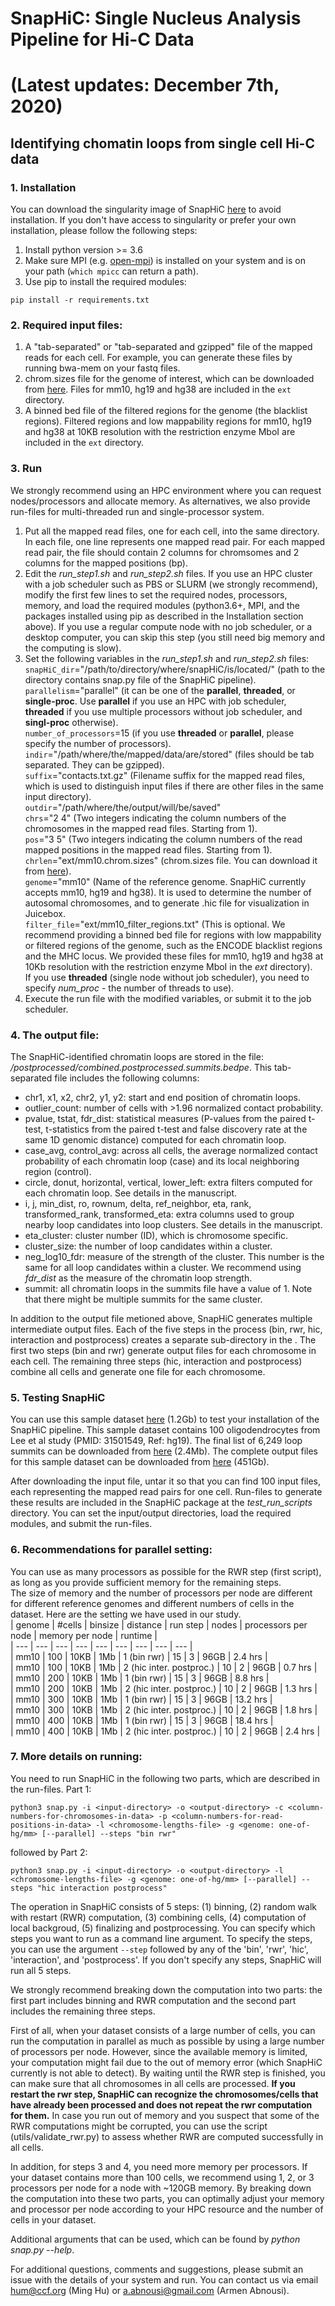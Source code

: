 # SnapHiC: Single Nucleus Analysis Pipeline for Hi-C Data 
# (Latest updates: December 7th, 2020)
## Identifying chomatin loops from single cell Hi-C data
### 1. Installation
You can download the singularity image of SnapHiC [here](http://renlab.sdsc.edu/abnousa/snapHiC/singularity_releases) to avoid installation. If you don't have access to singularity or prefer your own installation, please follow the following steps:    
1. Install python version >= 3.6 
2. Make sure MPI (e.g. [open-mpi](https://www.open-mpi.org/)) is installed on your system and is on your path (`which mpicc` can return a path). 
3. Use pip to install the required modules: 
```
pip install -r requirements.txt
```

### 2. Required input files:
1. A "tab-separated" or "tab-separated and gzipped" file of the mapped reads for each cell. For example, you can generate these files by running bwa-mem on your fastq files.
2. chrom.sizes file for the genome of interest, which can be downloaded from [here](https://hgdownload.soe.ucsc.edu/downloads.html). Files for mm10, hg19 and hg38 are included in the `ext` directory. 
3. A binned bed file of the filtered regions for the genome (the blacklist regions). Filtered regions and low mappability regions for mm10, hg19 and hg38 at 10KB resolution with the restriction enzyme MboI are included in the `ext` directory. 

### 3. Run
We strongly recommend using an HPC environment where you can request nodes/processors and allocate memory. As alternatives, we also provide run-files for multi-threaded run and single-processor system.
1. Put all the mapped read files, one for each cell, into the same directory. In each file, one line represents one mapped read pair. For each mapped read pair, the file should contain 2 columns for chromsomes and 2 columns for the mapped positions (bp).  
2. Edit the *run_step1.sh* and *run_step2.sh* files. If you use an HPC cluster with a job scheduler such as PBS or SLURM (we strongly recommend), modify the first few lines to set the required nodes, processors, memory, and load the required modules (python3.6+, MPI, and the packages installed using pip as described in the Installation section above). If you use a regular compute node with no job scheduler, or a desktop computer, you can skip this step (you still need big memory and the computing is slow).    
3. Set the following variables in the *run_step1.sh* and *run_step2.sh* files:  
&Tab;`snapHiC_dir`="/path/to/directory/where/snapHiC/is/located/" (path to the directory contains snap.py file of the SnapHiC pipeline).  
&Tab;`parallelism`="parallel" (it can be one of the **parallel**, **threaded**, or **single-proc**. Use **parallel** if you use an HPC with job scheduler, **threaded** if you use multiple processors without job scheduler, and **singl-proc** otherwise).    
&Tab;`number_of_processors`=15 (if you use **threaded** or **parallel**, please specify the number of processors).  
&Tab;`indir`="/path/where/the/mapped/data/are/stored" (files should be tab separated. They can be gzipped).  
&Tab;`suffix`="contacts.txt.gz" (Filename suffix for the mapped read files, which is used to distinguish input files if there are other files in the same input directory).  
&Tab;`outdir`="/path/where/the/output/will/be/saved"  
&Tab;`chrs`="2 4" (Two integers indicating the column numbers of the chromosomes in the mapped read files. Starting from 1).  
&Tab;`pos`="3 5" (Two integers indicating the column numbers of the read mapped positions in the mapped read files. Starting from 1).  
&Tab;`chrlen`="ext/mm10.chrom.sizes" (chrom.sizes file. You can download it from [here](https://hgdownload.soe.ucsc.edu/downloads.html)).  
&Tab;`genome`="mm10" (Name of the reference genome. SnapHiC currently accepts mm10, hg19 and hg38). It is used to determine the number of autosomal chromosomes, and to generate .hic file for visualization in Juicebox.   
&Tab;`filter_file`="ext/mm10_filter_regions.txt" (This is optional. We recommend providing a binned bed file for regions with low mappability or filtered regions of the genome, such as the ENCODE blacklist regions and the MHC locus. We provided these files for mm10, hg19 and hg38 at 10Kb resolution with the restriction enzyme MboI in the *ext* directory).   
&Tab;If you use **threaded** (single node without job scheduler), you need to specify *num_proc* - the number of threads to use).  
4. Execute the run file with the modified variables, or submit it to the job scheduler. 

### 4. The output file: 
The SnapHiC-identified chromatin loops are stored in the file: *<outdir>/postprocessed/combined.postprocessed.summits.bedpe*. This tab-separated file includes the following columns:  
- chr1, x1, x2, chr2, y1, y2: start and end position of chromatin loops. 
- outlier_count: number of cells with >1.96 normalized contact probability.  
- pvalue, tstat, fdr_dist: statistical measures (P-values from the paired t-test, t-statistics from the paired t-test and false discovery rate at the same 1D genomic distance) computed for each chromatin loop. 
- case_avg, control_avg: across all cells, the average normalized contact probability of each chromatin loop (case) and its local neighboring region (control). 
- circle, donut, horizontal, vertical, lower_left: extra filters computed for each chromatin loop. See details in the manuscript. 
- i, j, min_dist, ro, rownum, delta, ref_neighbor, eta, rank, transformed_rank, transformed_eta: extra columns used to group nearby loop candidates into loop clusters. See details in the manuscript.
- eta_cluster: cluster number (ID), which is chromosome specific. 
- cluster_size: the number of loop candidates within a cluster. 
- neg_log10_fdr: measure of the strength of the cluster. This number is the same for all loop candidates within a cluster. We recommend using *fdr_dist* as the measure of the chromatin loop strength. 
- summit: all chromatin loops in the summits file have a value of 1. Note that there might be multiple summits for the same cluster. 

In addition to the output file metioned above, SnapHiC generates multiple intermediate output files. Each of the five steps in the process (bin, rwr, hic, interaction and postprocess) creates a separate sub-directory in the *<outdir>*. The first two steps (bin and rwr) generate output files for each chromosome in each cell. The remaining three steps (hic, interaction and postprocess) combine all cells and generate one file for each chromosome. 

### 5. Testing SnapHiC 
You can use this sample dataset [here](http://renlab.sdsc.edu/abnousa/snapHiC/test/input/Ecker/ODC_100.tar.gz) (1.2Gb) to test your installation of the SnapHiC pipeline. This sample dataset contains 100 oligodendrocytes from Lee et al study (PMID: 31501549, Ref: hg19). The final list of 6,249 loop summits can be downloaded from [here](http://renlab.sdsc.edu/hum/ODC_100_summits.bedpe) (2.4Mb). The complete output files for this sample dataset can be downloaded from [here](http://renlab.sdsc.edu/abnousa/snapHiC/test/output/Ecker/ODC_100_output.tar) (451Gb). 

After downloading the input file, untar it so that you can find 100 input files, each representing the mapped read pairs for one cell. Run-files to generate these results are included in the SnapHiC package at the *test_run_scripts* directory. You can set the input/output directories, load the required modules, and submit the run-files.

### 6. Recommendations for parallel setting:  
You can use as many processors as possible for the RWR step (first script), as long as you provide sufficient memory for the remaining steps.  
The size of memory and the number of processors per node are different for different reference genomes and different numbers of cells in the dataset. Here are the setting we have used in our study.  
| genome | #cells | binsize | distance | run step | nodes | processors per node | memory per node | runtime |  
| --- | --- | --- | --- | --- | --- | --- | --- | --- |  
| mm10 | 100 | 10KB | 1Mb | 1 (bin rwr) | 15 | 3 | 96GB | 2.4 hrs |  
| mm10 | 100 | 10KB | 1Mb | 2 (hic inter. postproc.) | 10 | 2 | 96GB | 0.7 hrs |  
| mm10 | 200 | 10KB | 1Mb | 1 (bin rwr) | 15 | 3 | 96GB | 8.8 hrs |  
| mm10 | 200 | 10KB | 1Mb | 2 (hic inter. postproc.) | 10 | 2 | 96GB | 1.3 hrs |  
| mm10 | 300 | 10KB | 1Mb | 1 (bin rwr) | 15 | 3 | 96GB | 13.2 hrs |  
| mm10 | 300 | 10KB | 1Mb | 2 (hic inter. postproc.) | 10 | 2 | 96GB | 1.8 hrs |  
| mm10 | 400 | 10KB | 1Mb | 1 (bin rwr) | 15 | 3 | 96GB | 18.4 hrs |  
| mm10 | 400 | 10KB | 1Mb | 2 (hic inter. postproc.) | 10 | 2 | 96GB | 2.4 hrs |  
 
### 7. More details on running:
You need to run SnapHiC in the following two parts, which are described in the run-files. 
Part 1:
```
python3 snap.py -i <input-directory> -o <output-directory> -c <column-numbers-for-chromosomes-in-data> -p <column-numbers-for-read-positions-in-data> -l <chromosome-lengths-file> -g <genome: one-of-hg/mm> [--parallel] --steps "bin rwr"
```
followed by Part 2:
```
python3 snap.py -i <input-directory> -o <output-directory> -l <chromosome-lengths-file> -g <genome: one-of-hg/mm> [--parallel] --steps "hic interaction postprocess"
```

The operation in SnapHiC consists of 5 steps: (1) binning, (2) random walk with restart (RWR) computation, (3) combining cells, (4) computation of local backgroud, (5) finalizing and postprocessing. You can specify which steps you want to run as a command line argument. To specify the steps, you can use the argument `--step` followed by any of the 'bin', 'rwr', 'hic', 'interaction', and 'postprocess'. If you don't specify any steps, SnapHiC will run all 5 steps. 

We strongly recommend breaking down the computation into two parts: the first part includes binning and RWR computation and the second part includes the remaining three steps. 

First of all, when your dataset consists of a large number of cells, you can run the computation in parallel as much as possible by using a large number of processors per node. However, since the available memory is limited, your computation might fail due to the out of memory error (which SnapHiC currently is not able to detect). By waiting until the RWR step is finished, you can make sure that all chromosomes in all cells are processed. **If you restart the rwr step, SnapHiC can recognize the chromosomes/cells that have already been processed and does not repeat the rwr computation for them.** In case you run out of memory and you suspect that some of the RWR computations might be corrupted, you can use the script (utils/validate_rwr.py) to assess whether RWR are computed successfully in all cells. 

In addition, for steps 3 and 4, you need more memory per processors. If your dataset contains more than 100 cells, we recommend using 1, 2, or 3 processors per node for a node with ~120GB memory. By breaking down the computation into these two parts, you can optimally adjust your memory and processor per node according to your HPC resource and the number of cells in your dataset.  

Additional arguments that can be used, which can be found by *python snap.py --help*. 

For additional questions, comments and suggestions, please submit an issue with the details of your system and run. You can contact us via email <hum@ccf.org> (Ming Hu) or <a.abnousi@gmail.com> (Armen Abnousi).
